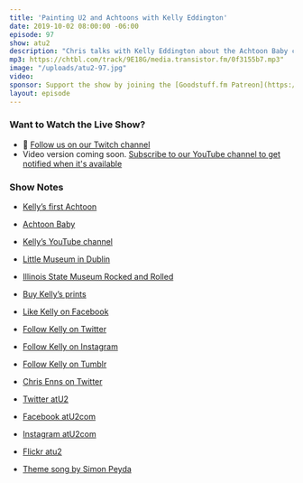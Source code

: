 ```yaml
---
title: 'Painting U2 and Achtoons with Kelly Eddington'
date: 2019-10-02 08:00:00 -06:00
episode: 97
show: atu2
description: "Chris talks with Kelly Eddington about the Achtoon Baby cartoons she's painted over the years and answers the important question of which U2 member is the most difficult to paint?"
mp3: https://chtbl.com/track/9E18G/media.transistor.fm/0f3155b7.mp3"
image: "/uploads/atu2-97.jpg"
video:
sponsor: Support the show by joining the [Goodstuff.fm Patreon](https://www.patreon.com/goodstuff)
layout: episode
---
```


### Want to Watch the Live Show?

* 💙 [Follow us on our Twitch channel](https://goodstuff.fm/twitch/)
* Video version coming soon. [Subscribe to our YouTube channel to get notified when it's available](https://www.youtube.com/user/goodstuffdotfm?sub_confirmation=1)

### Show Notes

* [Kelly’s first Achtoon](https://www.atu2.com/achtoon/1202.html)
* [Achtoon Baby](https://www.atu2.com/achtoon/)
* [Kelly’s YouTube channel](https://www.youtube.com/user/pupedd)
* [Little Museum in Dublin](https://www.littlemuseum.ie/events/u2-made-in-dublin)
* [Illinois State Museum Rocked and Rolled](http://www.illinoisstatemuseum.org/content/rocked-rolled)
* [Buy Kelly’s prints](https://www.imagekind.com/MemberProfile.aspx?MID=a324e6e8-58c5-4d4c-be63-53a339d89203)
* [Like Kelly on Facebook](https://www.facebook.com/kellyeddingtonwatercolors)
* [Follow Kelly on Twitter](https://twitter.com/kellyeddington)
* [Follow Kelly on Instagram](https://www.instagram.com/kellyeddington/)
* [Follow Kelly on Tumblr](https://kellyeddington.tumblr.com/)
* [Chris Enns on Twitter](https://twitter.com/ichris)

* [Twitter atU2](https://twitter.com/atu2)
* [Facebook atU2com](https://www.facebook.com/atu2com)
* [Instagram atU2com](https://www.instagram.com/atu2com/)
* [Flickr atu2](https://www.flickr.com/photos/atu2com/)
* [Theme song by Simon Peyda](https://simonpeyda.wordpress.com/2016/04/06/how-to-dismantle-a-sirens-song-the-making-of-a-podcast-theme/)
